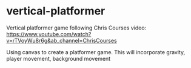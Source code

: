 # vertical-platformer
Vertical platformer game following Chris Courses video: 
https://www.youtube.com/watch?v=rTVoyWu8r6g&ab_channel=ChrisCourses

Using canvas to create a platformer game. 
This will incorporate gravity, player movement, background movement
